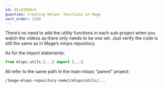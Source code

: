 ```yaml
---
id: 85c83560c5
question: Creating Helper functions in Mage
sort_order: 1380
---
```


There’s no need to add the utility functions in each sub-project when you watch the videos as there only needs to be one set. Just verify the code is still the same as in Mage’s mlops repository.

As for the import statements:

```python
from mlops.utils.[...] import [...]
```

All refer to the same path in the main mlops "parent" project:

```
/[mage-mlops-repository-name]/mlops/utils/...
```
